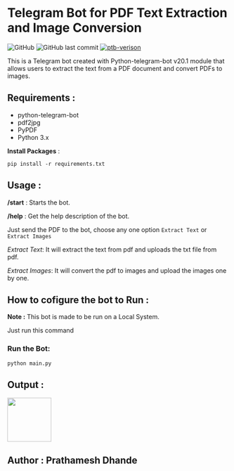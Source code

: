 # Telegram Bot for PDF Text Extraction and Image Conversion

![GitHub](https://img.shields.io/github/license/prathameshdhande22/pdftxtbot?color=red&logo=github&style=flat-square) 
![GitHub last commit](https://img.shields.io/github/last-commit/prathameshdhande22/pdftxtbot?style=flat-square)
<a href="https://docs.python-telegram-bot.org/en/stable/index.html">
![ptb-verison](https://img.shields.io/badge/python_telegram_bot-v20.1-blue)</a>

This is a Telegram bot created with Python-telegram-bot v20.1 module that allows users to extract the text from a PDF document and convert PDFs to images.

## Requirements :
- python-telegram-bot
- pdf2jpg
- PyPDF
- Python 3.x

**Install Packages** :
```
pip install -r requirements.txt
```

## Usage :
**/start** : Starts the bot.

**/help** : Get the help description of the bot.

Just send the PDF to the bot, choose any one option ```Extract Text``` or ```Extract Images```

_Extract Text_:
It will extract the text from pdf and uploads the txt file from pdf.

_Extract Images_:
It will convert the pdf to images and upload the images one by one.

## How to cofigure the bot to Run :
**Note :** This bot is made to be run on a Local System. 

Just run this command
### Run the Bot:
```
python main.py
```

##  Output :
<img src="https://user-images.githubusercontent.com/87264935/221605767-995948bf-e961-4cb1-b735-7ad50e48d35a.gif" width="100">

## Author : Prathamesh Dhande

